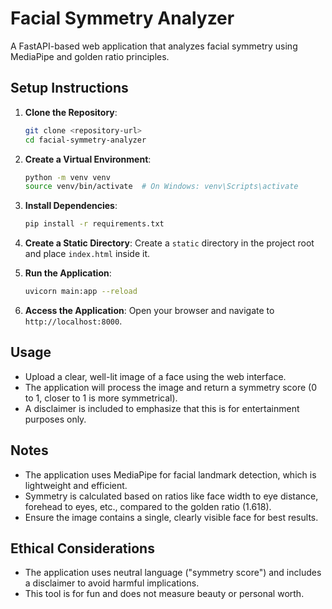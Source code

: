 # Facial Symmetry Analyzer

A FastAPI-based web application that analyzes facial symmetry using MediaPipe and golden ratio principles.

## Setup Instructions

1. **Clone the Repository**:
   ```bash
   git clone <repository-url>
   cd facial-symmetry-analyzer
   ```

2. **Create a Virtual Environment**:
   ```bash
   python -m venv venv
   source venv/bin/activate  # On Windows: venv\Scripts\activate
   ```

3. **Install Dependencies**:
   ```bash
   pip install -r requirements.txt
   ```

4. **Create a Static Directory**:
   Create a `static` directory in the project root and place `index.html` inside it.

5. **Run the Application**:
   ```bash
   uvicorn main:app --reload
   ```

6. **Access the Application**:
   Open your browser and navigate to `http://localhost:8000`.

## Usage
- Upload a clear, well-lit image of a face using the web interface.
- The application will process the image and return a symmetry score (0 to 1, closer to 1 is more symmetrical).
- A disclaimer is included to emphasize that this is for entertainment purposes only.

## Notes
- The application uses MediaPipe for facial landmark detection, which is lightweight and efficient.
- Symmetry is calculated based on ratios like face width to eye distance, forehead to eyes, etc., compared to the golden ratio (1.618).
- Ensure the image contains a single, clearly visible face for best results.

## Ethical Considerations
- The application uses neutral language ("symmetry score") and includes a disclaimer to avoid harmful implications.
- This tool is for fun and does not measure beauty or personal worth.
